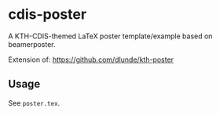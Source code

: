 # cdis-poster
A KTH-CDIS-themed LaTeX poster template/example based on beamerposter.

Extension of: https://github.com/dlunde/kth-poster

## Usage
See `poster.tex`.
